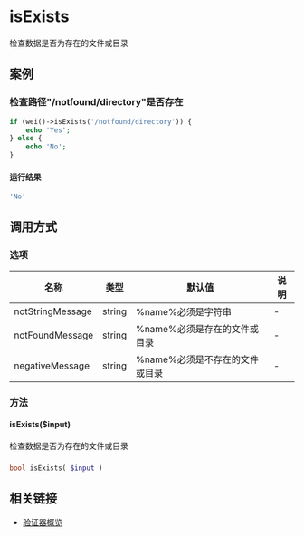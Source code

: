 isExists
========

检查数据是否为存在的文件或目录

案例
----

### 检查路径"/notfound/directory"是否存在
```php
if (wei()->isExists('/notfound/directory')) {
    echo 'Yes';
} else {
    echo 'No';
}
```

#### 运行结果
```php
'No'
```

调用方式
--------

### 选项

| 名称                | 类型    | 默认值                                 | 说明              |
|---------------------|---------|----------------------------------------|-------------------|
| notStringMessage    | string  | %name%必须是字符串                     | -                 |
| notFoundMessage     | string  | %name%必须是存在的文件或目录           | -                 |
| negativeMessage     | string  | %name%必须是不存在的文件或目录         | -                 |

### 方法

#### isExists($input)
检查数据是否为存在的文件或目录

### 
```php
bool isExists( $input )
```

相关链接
--------

* [验证器概览](../book/validators.md)